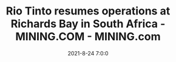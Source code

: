 ---
"title": "Rio Tinto resumes operations at Richards Bay in South Africa - MINING.COM - MINING.com"
"date": "2021-8-24 7:0:0"
"feed_name": "GOOGLENEWSMINING"
"feed_website": "https://news.google.com/search?q=mining%2Bincident&hl=en-US&gl=US&ceid=US:en"
"feed_rss": "https://news.google.com/rss/search?q=mining%2Bincident&hl=en-US&gl=US&ceid=US:en"
"link": "https://www.mining.com/rio-tinto-resumes-operations-at-richards-bay-in-south-africa/"
"file": "_posts/2021-1-1-d87b200b409f49ea033b9a0dabfc11a7be69de2a.md"
"accident": "0"
"drilling": "0"
---